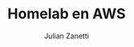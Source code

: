 ---
layout: ../../layouts/MarkdownPostLayout.astro
title: 'Homelab en AWS'
description: 'Homelab desplegado en AWS con 3 instancias y gestionado con Kubernetes.'
author: 'Julian Zanetti'
pubDate: 2025-06-24
image:
    url: 'https://docs.astro.build/assets/full-logo-light.png'
    alt: 'El logotipo completo de Astro.'
tags: ["homelab", "aws", "kubernetes", "docker"]
---